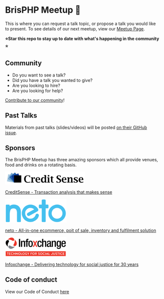 # BrisPHP Meetup 🐘

This is where you can request a talk topic, or propose a talk you would like to present. To see details of our next meetup, view our [Meetup Page](https://www.meetup.com/BrisPHP/).

**⭐️Star this repo to stay up to date with what's happening in the community ⭐️**

## Community

* Do you want to see a talk? 
* Did you have a talk you wanted to give?
* Are you looking to hire?
* Are you looking for help?

[Contribute to our community](https://github.com/BrisPHP/meetups/issues/new)!


## Past Talks

Materials from past talks (slides/videos) will be posted [on their GitHub issue](https://github.com/BrisPHP/meetups/issues?utf8=%E2%9C%93&q=is%3Aissue+label%3A%22Talk+Finalised%22+).

## Sponsors

The BrisPHP Meetup has three amazing sponsors which all provide venues, food and drinks on a rotating basis.

![creditsense-logo](./images/creditsense.png)

[CreditSense - Transaction analysis that makes sense](https://creditsense.com.au/)

<img src="/images/neto-logo.svg?sanitize=true" alt="neto-logo" width="200">

[neto - All-in-one ecommerce, poit of sale, inventory and fulfilment solution](https://www.neto.com.au/)

<img src="/images/infoxchange.png" alt="infoxchange-logo" width="200">

[Infoxchange - Delivering technology for social justice for 30 years](https://www.infoxchange.org/au)

## Code of conduct

View our Code of Conduct [here](./code-of-conduct.md)

